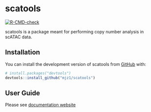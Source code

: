 
<!-- README.md is generated from README.Rmd. Please edit that file -->

# scatools

<!-- badges: start -->

[![R-CMD-check](https://github.com/mjz1/scatools/actions/workflows/R-CMD-check.yaml/badge.svg)](https://github.com/mjz1/scatools/actions/workflows/R-CMD-check.yaml)
<!-- badges: end -->

scatools is a package meant for performing copy number analysis in
scATAC data.

## Installation

You can install the development version of scatools from
[GitHub](https://github.com/) with:

``` r
# install.packages("devtools")
devtools::install_github("mjz1/scatools")
```

## User Guide

Please see [documentation website](https://mjz1.github.io/scatools/)

